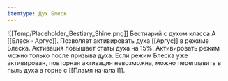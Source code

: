 ```yaml
---
itemtype: Дух Блеск
---
```

![[Temp/Placeholder_Bestiary_Shine.png]]
Бестиарий с духом класса A [[Блеск · Аргус]]. Позволяет активировать духа [[Аргус]] в режиме Блеска. Активация повышает статы духа на 15%. Активировать режим можно только после призыва духа. Если режим Блеска уже активирован, повторная активация невозможна, можно переплавить в пыль духа в горне с [[Пламя начала I]].
